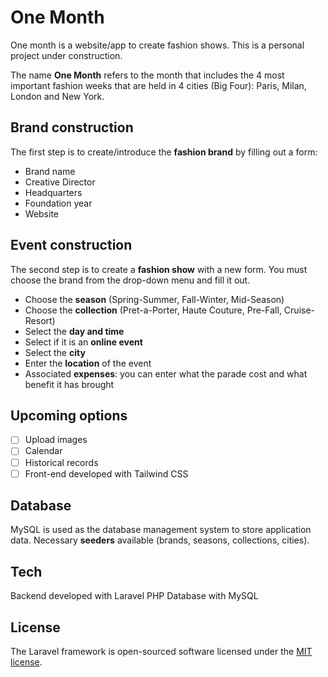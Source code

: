 # One Month

One month is a website/app to create fashion shows. This is a personal project under construction.

The name **One Month** refers to the month that includes the 4 most important fashion weeks that are held in 4 cities (Big Four): Paris, Milan, London and New York.

## Brand construction

The first step is to create/introduce the **fashion brand** by filling out a form:
- Brand name
- Creative Director
- Headquarters
- Foundation year
- Website

## Event construction

The second step is to create a **fashion show** with a new form.
You must choose the brand from the drop-down menu and fill it out.

- Choose the **season** (Spring-Summer, Fall-Winter, Mid-Season)
- Choose the **collection** (Pret-a-Porter, Haute Couture, Pre-Fall, Cruise-Resort)
- Select the **day and time**
- Select if it is an **online event**
- Select the **city**
- Enter the **location** of the event
- Associated **expenses**: you can enter what the parade cost and what benefit it has brought

## Upcoming options

 - [ ] Upload images
 - [ ] Calendar
 - [ ] Historical records
 - [ ] Front-end developed with Tailwind CSS

## Database
MySQL is used as the database management system to store application data.
Necessary **seeders** available (brands, seasons, collections, cities).

## Tech

Backend developed with Laravel PHP
Database with MySQL

## License

The Laravel framework is open-sourced software licensed under the [MIT license](https://opensource.org/licenses/MIT).
